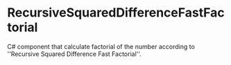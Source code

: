 # RecursiveSquaredDifferenceFastFactorial
C# component that calculate factorial of the number according to ''Recursive Squared Difference Fast Factorial''.
